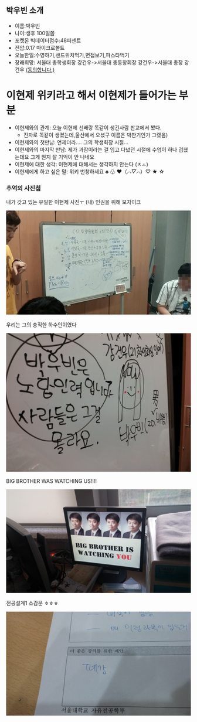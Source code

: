 ## 박우빈 소개

- 이름:박우빈
- 나이:생후 100일쯤
- 포켓몬  빅데이터점수:48퍼센트
- 전압:0.17 마이크로볼트
- 오늘한일:수영하기,샌드위치먹기,면접보기,파스타먹기
- 장래희망: 서울대 총학생회장 강건우->서울대 총동창회장 강건우->서울대 총장 강건우 [(동의합니다.)](https://www1.president.go.kr/petitions?order=best)

# 이현제 위키라고 해서 이현제가 들어가는 부분

- 이현제와의 관계: 오늘 이현제 선배랑 똑같이 생긴사람 판교에서 봤다.
  - 진자로 똑같이 생겼는데,울산에서 오셨구 이름은 박찬기인가 그랬음)
- 이현제와의 첫만남: 언제더라.... 그의 학생회장 시절...
- 이현제와의 마지막 만남: 제가 과잠이라는 걸 입고 다녔던 시절에 수업이 하나 겁쳤는데요 그게 뭔지 잘 기억이 안 나네요
- 이현제에 대한 생각: 이현제에 대해서는 생각하지 안는다 (ㅈㅅ) 
- 이현제에게 하고 싶은 말: 위키 번창하세요 ♣ ♧ ♥（*⌒▽⌒*）♡ ★ ☆

### 추억의 사진첩

내가 갖고 있는 유일한 이현제 사진ㅜ (내) 인권을 위해 모자이크

![](../Images/2014_07_11_20_05_12.jpg)

우리는 그의 충직한 하수인이였다

![](../Images/20140529_000542.jpg)

BIG BROTHER WAS WATCHING US!!!!

![](../Images/20140904_183933.jpg)

전공설계1 소감문 ㅎㅎㅎ

![](../Images/20140611_170054.jpg)
